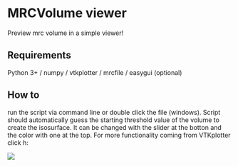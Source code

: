 # MRCVolume viewer
Preview mrc volume in a simple viewer!

## Requirements
Python 3+ / numpy / vtkplotter / mrcfile / easygui (optional)

## How to
run the script via command line or double click the file (windows). Script should automatically guess the starting threshold value of the volume to create the isosurface. It can be changed with the slider at the botton and the color with one at the top. For more functionality coming from VTKplotter click h:

![](https://github.com/dzyla/MRCVolume_viewer/blob/master/Capture.JPG)
